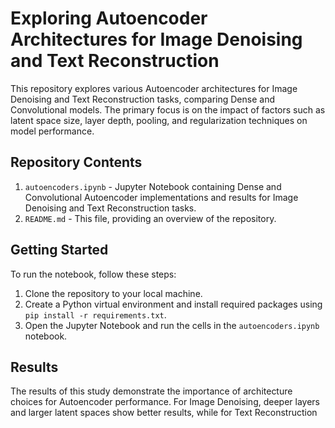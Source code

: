 # Exploring Autoencoder Architectures for Image Denoising and Text Reconstruction

This repository explores various Autoencoder architectures for Image Denoising and Text Reconstruction tasks, comparing Dense and Convolutional models. The primary focus is on the impact of factors such as latent space size, layer depth, pooling, and regularization techniques on model performance.

## Repository Contents

1. `autoencoders.ipynb` - Jupyter Notebook containing Dense and Convolutional Autoencoder implementations and results for Image Denoising and Text Reconstruction tasks.
2. `README.md` - This file, providing an overview of the repository.

## Getting Started

To run the notebook, follow these steps:

1. Clone the repository to your local machine.
2. Create a Python virtual environment and install required packages using `pip install -r requirements.txt`.
3. Open the Jupyter Notebook and run the cells in the `autoencoders.ipynb` notebook.

## Results

The results of this study demonstrate the importance of architecture choices for Autoencoder performance. For Image Denoising, deeper layers and larger latent spaces show better results, while for Text Reconstruction
